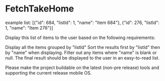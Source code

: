 # FetchTakeHome

example list:
[{"id": 684, "listId": 1, "name": "Item 684"},
{"id": 276, "listId": 1, "name": "Item 276"}]

Display this list of items to the user based on the following requirements:

Display all the items grouped by "listId"
Sort the results first by "listId" then by "name" when displaying.
Filter out any items where "name" is blank or null.
The final result should be displayed to the user in an easy-to-read list.

Please make the project buildable on the latest (non-pre release) tools and supporting the current
release mobile OS.